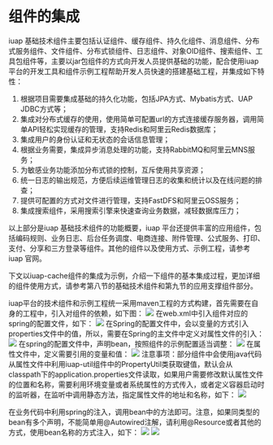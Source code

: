 # 组件的集成

iuap 基础技术组件主要包括认证组件、缓存组件、持久化组件、消息组件、分布式服务组件、文件组件、分布式锁组件、日志组件、对象OID组件、搜索组件、工具包组件等，主要以jar包组件的方式向开发人员提供基础的功能，配合使用iuap 平台的开发工具和组件示例工程帮助开发人员快速的搭建基础工程，并集成如下特性：

1. 根据项目需要集成基础的持久化功能，包括JPA方式、Mybatis方式、UAP JDBC方式等；
2. 集成对分布式缓存的使用，使用简单可配置url的方式连接缓存服务器，调用简单API轻松实现缓存的管理，支持Redis和阿里云Redis数据库；
3. 集成用户的身份认证和无状态的会话信息管理；
4. 根据业务需要，集成异步消息处理的功能，支持RabbitMQ和阿里云MNS服务；
5. 为敏感业务功能添加分布式锁的控制，互斥使用共享资源；
6. 统一日志的输出规范，方便后续运维管理日志的收集和统计以及在线问题的排查；
7. 提供可配置的方式对文件进行管理，支持FastDFS和阿里云OSS服务；
8. 集成搜索组件，采用搜索引擎来快速查询业务数据，减轻数据库压力；

以上部分是iuap 基础技术组件的功能概要，iuap 平台还提供丰富的应用组件，包括编码规则、业务日志、后台任务调度、电商连接、附件管理、公式服务、打印、支付、分享和三方登录等组件。其他的组件以及使用方式、示例工程，请参考iuap 官网。

下文以iuap-cache组件的集成为示例，介绍一下组件的基本集成过程，更加详细的组件使用方式，请参考第八节的基础技术组件和第九节的应用支撑组件部分。

iuap平台的技术组件和示例工程统一采用maven工程的方式构建，首先需要在自身的工程中，引入对组件的依赖，如下图：
 ![](../image/image96.png)
在web.xml中引入组件对应的spring的配置文件，如下：
 ![](../image/image97.png)
在Spring的配置文件中，会以变量的方式引入properties文件中的值，所以，需要在Spring的主文件中定义对属性文件的引入：
 ![](../image/image98.png)
	在spring的配置文件中，声明bean，按照组件的示例配置适当调整：
 ![](../image/image99.png)
    在属性文件中，定义需要引用的变量和值：
 ![](../image/image100.png)
注意事项：部分组件中会使用java代码从属性文件中利用iuap-util组件中的PropertyUtil类获取键值，默认会从classpath下的application.properties文件读取，如果用户需要修改默认属性文件的位置和名称，需要利用环境变量或者系统属性的方式传入，或者定义容器启动时的监听器，在监听中调用静态方法，指定属性文件的地址和名称，如下：
 ![](../image/image101.png)
	
在业务代码中利用spring的注入，调用bean中的方法即可。注意，如果同类型的bean有多个声明，不能简单用@Autowired注解，请利用@Resource或者其他的方式，使用bean名称的方式注入，如下：
 ![](../image/image102.png)
 ![](../image/image103.png)

